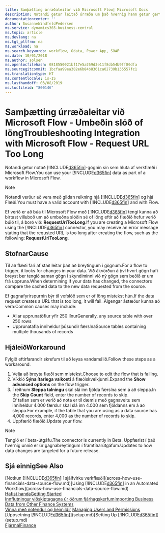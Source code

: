 ```yaml
---
title: Samþætting úrræðaleitar við Microsoft Flow| Microsoft Docs
description: Notandi getur leitað úrræða um það hvernig hann getur gert Business Central-gögnin sín aðgengileg sem gagnaveitu og tiltekið OData vefslóð úr vefþjónustunni til að búa til sjálfvirkt verkflæði.
documentationcenter: ''
author: SusanneWindfeldPedersen
ms.service: dynamics365-business-central
ms.topic: article
ms.devlang: na
ms.tgt_pltfrm: na
ms.workload: na
ms.search.keywords: workflow, Odata, Power App, SOAP
ms.date: 10/01/2018
ms.author: solsen
ms.openlocfilehash: 0818550021bf17e5a269d3e11f8db54b9ff80dfa
ms.sourcegitcommit: 1bcfaa99ea302e6b84b8361ca02730b135557fc1
ms.translationtype: HT
ms.contentlocale: is-IS
ms.lasthandoff: 03/08/2019
ms.locfileid: "800146"
---
```

# <a name="troubleshooting-integration-with-microsoft-flow---request-url-too-long"></a><span data-ttu-id="fe868-103">Samþætting úrræðaleitar við Microsoft Flow - Umbeðin slóð of löng</span><span class="sxs-lookup"><span data-stu-id="fe868-103">Troubleshooting Integration with Microsoft Flow - Request URL Too Long</span></span>
<span data-ttu-id="fe868-104">Notandi getur notað [!INCLUDE[d365fin](includes/d365fin_md.md)]-gögnin sín sem hluta af verkflæði í Microsoft Flow.</span><span class="sxs-lookup"><span data-stu-id="fe868-104">You can use your [!INCLUDE[d365fin](includes/d365fin_md.md)] data as part of a workflow in Microsoft Flow.</span></span>  

> [!NOTE]  
>   <span data-ttu-id="fe868-105">Notandi verður að vera með gildan reikning hjá [!INCLUDE[d365fin](includes/d365fin_md.md)] og hjá Flæði.</span><span class="sxs-lookup"><span data-stu-id="fe868-105">You must have a valid account with [!INCLUDE[d365fin](includes/d365fin_md.md)] and with Flow.</span></span>  

<span data-ttu-id="fe868-106">Ef verið er að búa til Microsoft Flow með [!INCLUDE[d365fin](includes/d365fin_md.md)] tengi kunna að birtast villuboð um að umbeðna slóðin sé of löng eftir að flæðið hefur verið búið til, á borð við: **RequestUriTooLong**.</span><span class="sxs-lookup"><span data-stu-id="fe868-106">If you are creating a Microsoft Flow using the [!INCLUDE[d365fin](includes/d365fin_md.md)] connector, you may receive an error message stating that the requsted URL is too long after creating the flow, such as the following: **RequestUriTooLong**.</span></span>

## <a name="cause"></a><span data-ttu-id="fe868-107">Stofnar</span><span class="sxs-lookup"><span data-stu-id="fe868-107">Cause</span></span>
<span data-ttu-id="fe868-108">Til að flæði fari af stað leitar það að breytingum í gögnum.</span><span class="sxs-lookup"><span data-stu-id="fe868-108">For a flow to trigger, it looks for changes in your data.</span></span> <span data-ttu-id="fe868-109">Við ákvörðun á því hvort gögn hafi breyst ber tengið saman gögn í skyndiminni við ný gögn sem beðið er um frá uppruna.</span><span class="sxs-lookup"><span data-stu-id="fe868-109">When determining if your data has changed, the connectors compare the cached data to the new data requested from the source.</span></span>  

<span data-ttu-id="fe868-110">Ef gagnafyrirspurnin býr til vefslóð sem er of löng mistekst hún.</span><span class="sxs-lookup"><span data-stu-id="fe868-110">If the data request creates a URL that is too long, it will fail.</span></span> <span data-ttu-id="fe868-111">Algengar ástæður kunna að vera:</span><span class="sxs-lookup"><span data-stu-id="fe868-111">Common causes may include:</span></span>
- <span data-ttu-id="fe868-112">Allar upprunatöflur yfir 250 línur</span><span class="sxs-lookup"><span data-stu-id="fe868-112">Generally, any source table with over 250 rows</span></span>
- <span data-ttu-id="fe868-113">Upprunatafla inniheldur þúsundir færslna</span><span class="sxs-lookup"><span data-stu-id="fe868-113">Source tables containing multiple thousands of records</span></span>

## <a name="workaround"></a><span data-ttu-id="fe868-114">Hjáleið</span><span class="sxs-lookup"><span data-stu-id="fe868-114">Workaround</span></span>
<span data-ttu-id="fe868-115">Fylgið eftirfarandir skrefum til að leysa vandamálið.</span><span class="sxs-lookup"><span data-stu-id="fe868-115">Follow these steps as a workaround.</span></span>
1. <span data-ttu-id="fe868-116">Velja að breyta flæði sem mistekst.</span><span class="sxs-lookup"><span data-stu-id="fe868-116">Choose to edit the flow that is failing.</span></span>
2. <span data-ttu-id="fe868-117">Víkkið **Sýna ítarlega valkosti** á flæðiskveikjunni.</span><span class="sxs-lookup"><span data-stu-id="fe868-117">Expand the **Show advanced options** on the flow trigger.</span></span>
3. <span data-ttu-id="fe868-118">Í reitnum **Sleppa talningu** skal slá inn fjölda færslna sem á að sleppa.</span><span class="sxs-lookup"><span data-stu-id="fe868-118">In the **Skip Count** field, enter the number of records to skip.</span></span>  
<span data-ttu-id="fe868-119">Ef taflan sem er verið að nota er til dæmis með gagnaveitu sem inniheldur 4.000 færslur skal slá inn 4.000 sem fjöldanns em á að sleppa.</span><span class="sxs-lookup"><span data-stu-id="fe868-119">For example, if the table that you are using as a data source has 4,000 records, enter 4,000 as the number of records to skip.</span></span>
4. <span data-ttu-id="fe868-120">Uppfærið flæðið.</span><span class="sxs-lookup"><span data-stu-id="fe868-120">Update your flow.</span></span>

> [!NOTE]  
> <span data-ttu-id="fe868-121">Tengið er í beta-útgáfu.</span><span class="sxs-lookup"><span data-stu-id="fe868-121">The connector is currently in Beta.</span></span> <span data-ttu-id="fe868-122">Uppfærist í það hvernig unnið er úr gagnabreytingum í framtíðarútgáfum.</span><span class="sxs-lookup"><span data-stu-id="fe868-122">Updates to how data changes are targeted for a future release.</span></span>


## <a name="see-also"></a><span data-ttu-id="fe868-123">Sjá einnig</span><span class="sxs-lookup"><span data-stu-id="fe868-123">See Also</span></span>
<span data-ttu-id="fe868-124">[Notkun [!INCLUDE[d365fin](includes/d365fin_md.md)] í sjálfvirku verkflæði](across-how-use-financials-data-source-flow.md)</span><span class="sxs-lookup"><span data-stu-id="fe868-124">[Using [!INCLUDE[d365fin](includes/d365fin_md.md)] in an Automated Workflow](across-how-use-financials-data-source-flow.md)</span></span>  
[<span data-ttu-id="fe868-125">Hafist handa</span><span class="sxs-lookup"><span data-stu-id="fe868-125">Getting Started</span></span>](product-get-started.md)  
[<span data-ttu-id="fe868-126">Innflutningur viðskiptagagna úr öðrum fjárhagskerfum</span><span class="sxs-lookup"><span data-stu-id="fe868-126">Importing Business Data from Other Finance Systems</span></span>](across-import-data-configuration-packages.md)  
<span data-ttu-id="fe868-127">[Vinna með notendur og heimildir](ui-how-users-permissions.md)  </span><span class="sxs-lookup"><span data-stu-id="fe868-127">[Managing Users and Permissions](ui-how-users-permissions.md)  </span></span>  
<span data-ttu-id="fe868-128">[Uppsetning [!INCLUDE[d365fin](includes/d365fin_md.md)]](setup.md)</span><span class="sxs-lookup"><span data-stu-id="fe868-128">[Setting Up [!INCLUDE[d365fin](includes/d365fin_md.md)]](setup.md)</span></span>  
[<span data-ttu-id="fe868-129">Fjármál</span><span class="sxs-lookup"><span data-stu-id="fe868-129">Finance</span></span>](finance.md)  
